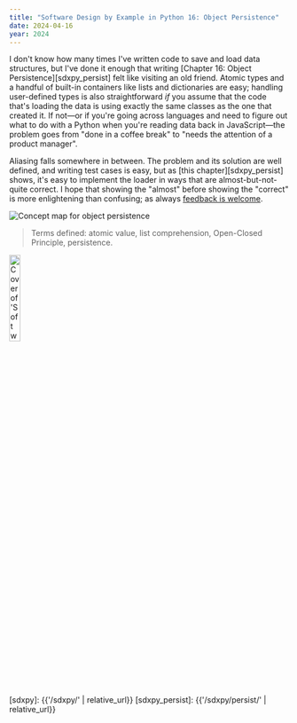 ```yaml
---
title: "Software Design by Example in Python 16: Object Persistence"
date: 2024-04-16
year: 2024
---
```


I don't know how many times I've written code to save and load data structures,
but I've done it enough that
writing [Chapter 16: Object Persistence][sdxpy_persist] felt like visiting an old friend.
Atomic types and a handful of built-in containers like lists and dictionaries are easy;
handling user-defined types is also straightforward
*if* you assume that the code that's loading the data
is using exactly the same classes as the one that created it.
If not—or if you're going across languages and need to figure out
what to do with a Python when you're reading data back in JavaScript—the
problem goes from "done in a coffee break" to "needs the attention of a product manager".

Aliasing falls somewhere in between.
The problem and its solution are well defined,
and writing test cases is easy,
but as [this chapter][sdxpy_persist] shows,
it's easy to implement the loader in ways that are almost-but-not-quite correct.
I hope that showing the "almost" before showing the "correct"
is more enlightening than confusing;
as always
[feedback is welcome](mailto:{{site.author.email}}).

<img class="centered" src="{{'/sdxpy/persist/concept_map.svg' | relative_url}}" alt="Concept map for object persistence"/>

> Terms defined: atomic value, list comprehension, Open-Closed Principle, persistence.

<a href="https://www.routledge.com/Software-Design-by-Example-A-Tool-Based-Introduction-with-Python/Wilson/p/book/9781032725215"><img src="{{'/sdxpy/sdxpy-cover.png' | relative_url}}" alt="Cover of 'Software Design by Example'" width="20%" class="centered">
</a>

[sdxpy]: {{'/sdxpy/' | relative_url}}
[sdxpy_persist]: {{'/sdxpy/persist/' | relative_url}}
